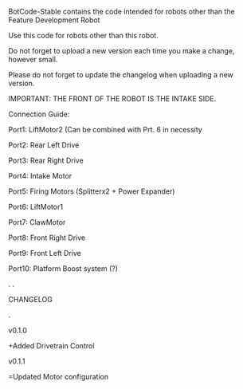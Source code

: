 BotCode-Stable contains the code intended for robots other than the Feature Development Robot

Use this code for robots other than this robot.

Do not forget to upload a new version each time you make a change, however small.

Please do not forget to update the changelog when uploading a new version.

IMPORTANT: THE FRONT OF THE ROBOT IS THE INTAKE SIDE.

Connection Guide:

 Port1: LiftMotor2 (Can be combined with Prt. 6 in necessity
 
 Port2: Rear Left Drive
 
 Port3: Rear Right Drive
 
 Port4: Intake Motor
 
 Port5: Firing Motors (Splitterx2 + Power Expander) 
 
 Port6: LiftMotor1
 
 Port7: ClawMotor
 
 Port8: Front Right Drive
 
 Port9: Front Left Drive 
 
Port10: Platform Boost system (?)

.
.

CHANGELOG

.

v0.1.0

+Added Drivetrain Control

v0.1.1

=Updated Motor configuration
